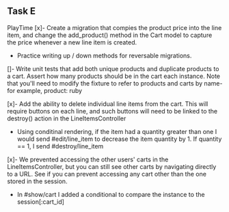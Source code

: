 ## Task E
PlayTime 
[x]- Create a migration that compies the product price into the line item, and change the
add_product() method in the Cart model to capture the price whenever a new line item is created.
* Practice writing up / down methods for reversable migrations. 

[]- Write unit tests that add both unique products and duplicate products to a cart. Assert how many products should be in the cart
each instance. Note that you'll need to modify the fixture to refer to products and carts by name- for example, product: ruby

[x]- Add the ability to delete individual line items from the cart. This will require buttons on each line, and such buttons
will need to be linked to the destroy() action in the LineItemsController
* Using conditinal rendering, if the item had a quantity greater than one I would send #edit/line_item to decrease the item
quantity by 1. If quantity == 1, I send #destroy/line_item 

[x]- We prevented accessing the other users' carts in the LineItemsController, but you can still see other carts by
navigating directly to a URL. See if you can prevent accessing any cart other than the one stored in the session. 

* In #show/cart I added a conditional to compare the instance to the session[:cart_id]
